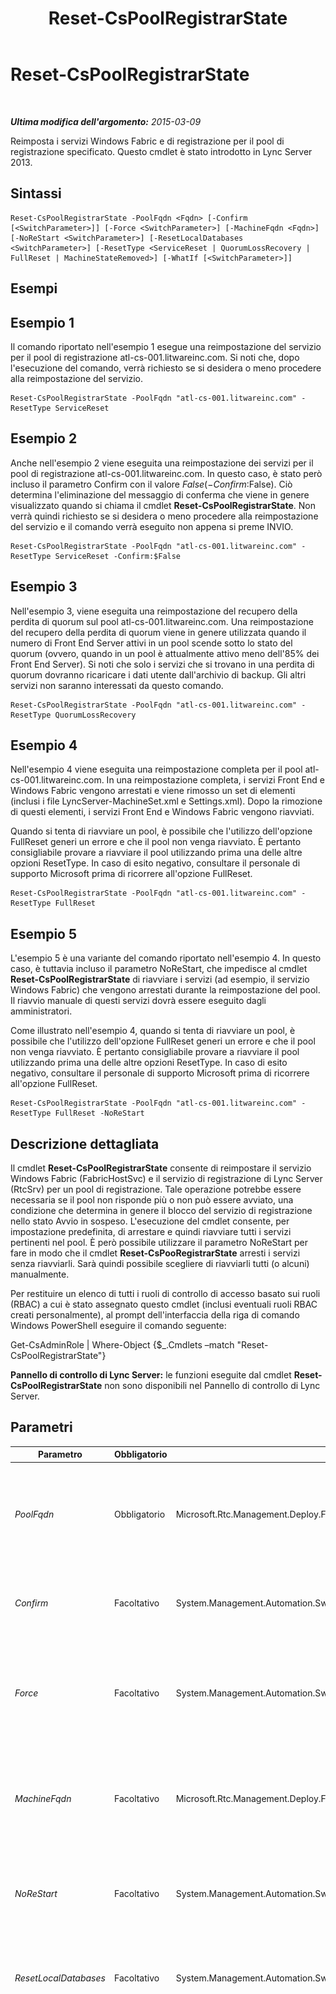 ﻿---
title: Reset-CsPoolRegistrarState
TOCTitle: Reset-CsPoolRegistrarState
ms:assetid: 1bdbd5d7-cc72-46c5-ac20-ddc0d5723fe0
ms:mtpsurl: https://technet.microsoft.com/it-it/library/JJ619172(v=OCS.15)
ms:contentKeyID: 49299850
ms.date: 08/24/2015
mtps_version: v=OCS.15
ms.translationtype: HT
---

# Reset-CsPoolRegistrarState

 

_**Ultima modifica dell'argomento:** 2015-03-09_

Reimposta i servizi Windows Fabric e di registrazione per il pool di registrazione specificato. Questo cmdlet è stato introdotto in Lync Server 2013.

## Sintassi

    Reset-CsPoolRegistrarState -PoolFqdn <Fqdn> [-Confirm [<SwitchParameter>]] [-Force <SwitchParameter>] [-MachineFqdn <Fqdn>] [-NoReStart <SwitchParameter>] [-ResetLocalDatabases <SwitchParameter>] [-ResetType <ServiceReset | QuorumLossRecovery | FullReset | MachineStateRemoved>] [-WhatIf [<SwitchParameter>]]

## Esempi

## Esempio 1

Il comando riportato nell'esempio 1 esegue una reimpostazione del servizio per il pool di registrazione atl-cs-001.litwareinc.com. Si noti che, dopo l'esecuzione del comando, verrà richiesto se si desidera o meno procedere alla reimpostazione del servizio.

    Reset-CsPoolRegistrarState -PoolFqdn "atl-cs-001.litwareinc.com" -ResetType ServiceReset

## Esempio 2

Anche nell'esempio 2 viene eseguita una reimpostazione dei servizi per il pool di registrazione atl-cs-001.litwareinc.com. In questo caso, è stato però incluso il parametro Confirm con il valore $False (-Confirm:$False). Ciò determina l'eliminazione del messaggio di conferma che viene in genere visualizzato quando si chiama il cmdlet **Reset-CsPoolRegistrarState**. Non verrà quindi richiesto se si desidera o meno procedere alla reimpostazione del servizio e il comando verrà eseguito non appena si preme INVIO.

    Reset-CsPoolRegistrarState -PoolFqdn "atl-cs-001.litwareinc.com" -ResetType ServiceReset -Confirm:$False

## Esempio 3

Nell'esempio 3, viene eseguita una reimpostazione del recupero della perdita di quorum sul pool atl-cs-001.litwareinc.com. Una reimpostazione del recupero della perdita di quorum viene in genere utilizzata quando il numero di Front End Server attivi in un pool scende sotto lo stato del quorum (ovvero, quando in un pool è attualmente attivo meno dell'85% dei Front End Server). Si noti che solo i servizi che si trovano in una perdita di quorum dovranno ricaricare i dati utente dall'archivio di backup. Gli altri servizi non saranno interessati da questo comando.

    Reset-CsPoolRegistrarState -PoolFqdn "atl-cs-001.litwareinc.com" -ResetType QuorumLossRecovery

## Esempio 4

Nell'esempio 4 viene eseguita una reimpostazione completa per il pool atl-cs-001.litwareinc.com. In una reimpostazione completa, i servizi Front End e Windows Fabric vengono arrestati e viene rimosso un set di elementi (inclusi i file LyncServer-MachineSet.xml e Settings.xml). Dopo la rimozione di questi elementi, i servizi Front End e Windows Fabric vengono riavviati.

Quando si tenta di riavviare un pool, è possibile che l'utilizzo dell'opzione FullReset generi un errore e che il pool non venga riavviato. È pertanto consigliabile provare a riavviare il pool utilizzando prima una delle altre opzioni ResetType. In caso di esito negativo, consultare il personale di supporto Microsoft prima di ricorrere all'opzione FullReset.

    Reset-CsPoolRegistrarState -PoolFqdn "atl-cs-001.litwareinc.com" -ResetType FullReset

## Esempio 5

L'esempio 5 è una variante del comando riportato nell'esempio 4. In questo caso, è tuttavia incluso il parametro NoReStart, che impedisce al cmdlet **Reset-CsPoolRegistrarState** di riavviare i servizi (ad esempio, il servizio Windows Fabric) che vengono arrestati durante la reimpostazione del pool. Il riavvio manuale di questi servizi dovrà essere eseguito dagli amministratori.

Come illustrato nell'esempio 4, quando si tenta di riavviare un pool, è possibile che l'utilizzo dell'opzione FullReset generi un errore e che il pool non venga riavviato. È pertanto consigliabile provare a riavviare il pool utilizzando prima una delle altre opzioni ResetType. In caso di esito negativo, consultare il personale di supporto Microsoft prima di ricorrere all'opzione FullReset.

    Reset-CsPoolRegistrarState -PoolFqdn "atl-cs-001.litwareinc.com" -ResetType FullReset -NoReStart

## Descrizione dettagliata

Il cmdlet **Reset-CsPoolRegistrarState** consente di reimpostare il servizio Windows Fabric (FabricHostSvc) e il servizio di registrazione di Lync Server (RtcSrv) per un pool di registrazione. Tale operazione potrebbe essere necessaria se il pool non risponde più o non può essere avviato, una condizione che determina in genere il blocco del servizio di registrazione nello stato Avvio in sospeso. L'esecuzione del cmdlet consente, per impostazione predefinita, di arrestare e quindi riavviare tutti i servizi pertinenti nel pool. È però possibile utilizzare il parametro NoReStart per fare in modo che il cmdlet **Reset-CsPooRegistrarState** arresti i servizi senza riavviarli. Sarà quindi possibile scegliere di riavviarli tutti (o alcuni) manualmente.

Per restituire un elenco di tutti i ruoli di controllo di accesso basato sui ruoli (RBAC) a cui è stato assegnato questo cmdlet (inclusi eventuali ruoli RBAC creati personalmente), al prompt dell'interfaccia della riga di comando Windows PowerShell eseguire il comando seguente:

Get-CsAdminRole | Where-Object {$\_.Cmdlets –match "Reset-CsPoolRegistrarState"}

**Pannello di controllo di Lync Server:** le funzioni eseguite dal cmdlet **Reset-CsPoolRegistrarState** non sono disponibili nel Pannello di controllo di Lync Server.

## Parametri


<table>
<colgroup>
<col style="width: 25%" />
<col style="width: 25%" />
<col style="width: 25%" />
<col style="width: 25%" />
</colgroup>
<thead>
<tr class="header">
<th>Parametro</th>
<th>Obbligatorio</th>
<th>Tipo</th>
<th>Descrizione</th>
</tr>
</thead>
<tbody>
<tr class="odd">
<td><p><em>PoolFqdn</em></p></td>
<td><p>Obbligatorio</p></td>
<td><p>Microsoft.Rtc.Management.Deploy.Fqdn</p></td>
<td><p>Nome di dominio completo del pool di registrazione in fase di reimpostazione. Ad esempio:</p>
<p>-PoolFqdn &quot;atl-cs-001.litwareinc.com&quot;</p></td>
</tr>
<tr class="even">
<td><p><em>Confirm</em></p></td>
<td><p>Facoltativo</p></td>
<td><p>System.Management.Automation.SwitchParameter</p></td>
<td><p>Consente di visualizzare una richiesta di conferma prima di eseguire il comando.</p></td>
</tr>
<tr class="odd">
<td><p><em>Force</em></p></td>
<td><p>Facoltativo</p></td>
<td><p>System.Management.Automation.SwitchParameter</p></td>
<td><p>Consente di evitare la visualizzazione di qualunque messaggio di errore non grave che potrebbe essere generato nel corso dell'esecuzione del comando.</p></td>
</tr>
<tr class="even">
<td><p><em>MachineFqdn</em></p></td>
<td><p>Facoltativo</p></td>
<td><p>Microsoft.Rtc.Management.Deploy.Fqdn</p></td>
<td><p>Nome di dominio completo del computer da rimuovere dal pool. Questo parametro viene utilizzato solo quando si esegue una reimpostazione MachineStateRemoved.</p></td>
</tr>
<tr class="odd">
<td><p><em>NoReStart</em></p></td>
<td><p>Facoltativo</p></td>
<td><p>System.Management.Automation.SwitchParameter</p></td>
<td><p>Se specificato, i servizi, come RtcSrv and FabricHostSvc, interrotti con l'esecuzione del cmdlet non vengono riavviati.</p></td>
</tr>
<tr class="even">
<td><p><em>ResetLocalDatabases</em></p></td>
<td><p>Facoltativo</p></td>
<td><p>System.Management.Automation.SwitchParameter</p></td>
<td><p>Se specificato, vengono interrotti e riavviati i database Lync Server locali oltre ai servizi Lync Server locali.</p></td>
</tr>
<tr class="odd">
<td><p><em>ResetType</em></p></td>
<td><p>Facoltativo</p></td>
<td><p>Microsoft.Rtc.Management.Hadr.ResetPoolFabricStateCmdlet+PoolResetType</p></td>
<td><p>Tipo di reimpostazione da eseguire. I valori consentiti sono:</p>
<p>* <strong>ServiceReset</strong> – i servizi RtcSrv e fabricHostSvc vengono interrotti e riavviati. Se non viene specificato il parametro <code>ResetType</code> viene eseguita una reimpostazione del servizio.</p>
<p>* <strong>QuorumLossRecovery</strong> – consente di ricaricare i dati utente dall'archivio di backup per tutti i gruppi di routing attualmente in uno stato di perdita del quorum. Si verifica una perdita del quorum quando non sono disponibili né il database né le relative repliche. Quando si esegue questo tipo reimpostazione è possibile che i dati non ancora scritti nel database vadano persi.</p>
<p>L'opzione <code>QuorumLossRecovery</code> consente al pool di eseguire il recupero dalla perdita del quorum a livello di replica. Per il funzionamento del pool, tuttavia, è necessario che la perdita del quorum a livello di pool non raggiunga un livello di gravità superiore. Per ulteriori informazioni, vedere <a href="lync-server-2013-topologies-and-components-for-front-end-servers-instant-messaging-and-presence.md">Topologie e componenti per Front End Server, messaggistica istantanea e presenza in Lync Server 2013</a>.</p>
<p>* <strong>FullReset</strong> – esegue lo stesso tipo di reimpostazione di <code>QuorumLossRecovery</code>. In aggiunta, però, consente di ricreare i database di Lync Server locali. Questo tipo di reimpostazione può potenzialmente richiedere un'ampia quantità di tempo e risorse. Utilizzare questa opzione solo in caso di variazione del numero di Front End Server in un pool, ad esempio da 2 a qualsiasi numero, da 1 a qualsiasi numero, da qualsiasi numero a 2 o da qualsiasi numero a 1. <strong>Non utilizzare questa opzione per risolvere problemi relativi all'avvio del servizio.</strong></p>
<p>L'utilizzo di questo cmdlet con le opzioni ServiceReset o FullReset influirà sugli utenti che hanno eseguito l'accesso, mentre l'opzione QuorumLossRecovery non determinerà conseguenze per gli utenti.</p>
<div class="alert">
<table>
<thead>
<tr class="header">
<th><img src="images/Gg412908.important(OCS.15).gif" title="important" alt="important" />Importante:</th>
</tr>
</thead>
<tbody>
<tr class="odd">
<td>Quando si tenta di riavviare un pool, è possibile che l'utilizzo dell'opzione FullReset generi un errore e che il pool non venga riavviato. È pertanto consigliabile provare a riavviare il pool utilizzando prima una delle altre opzioni ResetType. In caso di esito negativo, consultare il personale di supporto Microsoft prima di ricorrere all'opzione FullReset. FullReset viene generalmente usata solo quando una topologia cambia da un pool con un unico server front-end a un pool con più server front-end.</td>
</tr>
</tbody>
</table>

</div>
<p><code>* MachineStateRemoved</code> – consente di rimuovere il server specificato dal pool. È consigliabile utilizzare questo tipo di reimpostazione solo se il server in questione o i relativi database sono stati definitivamente persi.</p></td>
</tr>
<tr class="even">
<td><p><em>WhatIf</em></p></td>
<td><p>Facoltativo</p></td>
<td><p>System.Management.Automation.SwitchParameter</p></td>
<td><p>Descrive ciò che accadrebbe se si eseguisse il comando senza eseguirlo realmente.</p></td>
</tr>
</tbody>
</table>


## Tipi di input

Nessuno. Il cmdlet **Reset-CsPoolRegistrarState** non accetta input da pipeline.

## Tipi restituiti

Valori stringa. Il cmdlet **Reset-CsPoolRegistrarState** non restituisce oggetti.

## Vedere anche

#### Ulteriori risorse

[Get-CsPoolFabricState](get-cspoolfabricstate.md)

